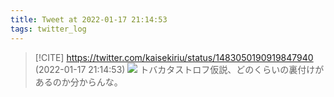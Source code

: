 ```yaml
---
title: Tweet at 2022-01-17 21:14:53
tags: twitter_log
---
```


> [!CITE] https://twitter.com/kaisekiriu/status/1483050190919847940 (2022-01-17 21:14:53)
> ![](https://twitter.com/kaisekiriu/status/1483050190919847940)
> トバカタストロフ仮説、どのくらいの裏付けがあるのか分からんな。
